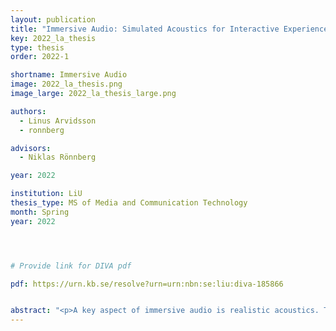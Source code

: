 ```yaml
---
layout: publication
title: "Immersive Audio: Simulated Acoustics for Interactive Experiences"
key: 2022_la_thesis
type: thesis
order: 2022-1

shortname: Immersive Audio
image: 2022_la_thesis.png
image_large: 2022_la_thesis_large.png

authors:
  - Linus Arvidsson
  - ronnberg

advisors:
  - Niklas Rönnberg

year: 2022

institution: LiU 
thesis_type: MS of Media and Communication Technology
month: Spring
year: 2022




# Provide link for DIVA pdf

pdf: https://urn.kb.se/resolve?urn=urn:nbn:se:liu:diva-185866


abstract: "<p>A key aspect of immersive audio is realistic acoustics. To get plausible acoustics for an environment the impulse response can be generated using acoustic simulations and should ideally be updated in real-time for interactive applications. In this thesis the listening experience of sound generated with an interactive sound propagation engine was explored and compared to spatial sound produced with a static impulse response. The aim was to evaluate the sound experience for applications outside of virtual reality, with computational cost in consideration. This was done by conducting a user study where the participants got to interact and compare the two sound methods in different environments. The study was performed using a custom developed application integrated with a pre-existing sound propagation engine. The results from the user study showed no obvious perceptive difference between the two sound rendering methods that could justify the extra computations. Overall there was even a slight preference for the stereo method that used a static impulse response. However, there were qualities to both sound rendering methods that were preferred depending on the environment. Another thing that was investigated in the work of this thesis was how the varying accuracy of localization of sound in different directions can be used in acoustic ray tracing algorithms. An alternative sampling method was developed that uses a biased distribution based on spatial resolution of human hearing instead of traditional uniform sampling. The computation time of the random sampling phase increases, but could potentially reduce the number of ray samples needed.</p>"
---
```



